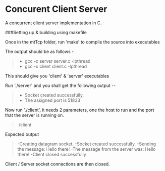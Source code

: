 Concurent Client Server
========================

A concurrent client server implementation in C.

###Setting up & building using makefile

Once in the mtTcp folder, run 'make' to compile the source into executables

The output should be as follows -

>- gcc -o server server.c -lpthread
>- gcc -o client client.c -lpthread

This should give you 'client' & 'server' executables

Run './server' and you shall get the following output --

>- Socket created successfully.
>- The assigned port is 51833

Now run './client', it needs 2 parameters, one the host to run and the port that the server is running on.

> ./client <ip> <port>

Expected output

> -Creating datagram socket.
> -Socket created successfully.
> -Sending the message: Hello there!
> -The message from the server was: Hello there!
> -Client closed successfully

Client / Server socket connections are then closed.